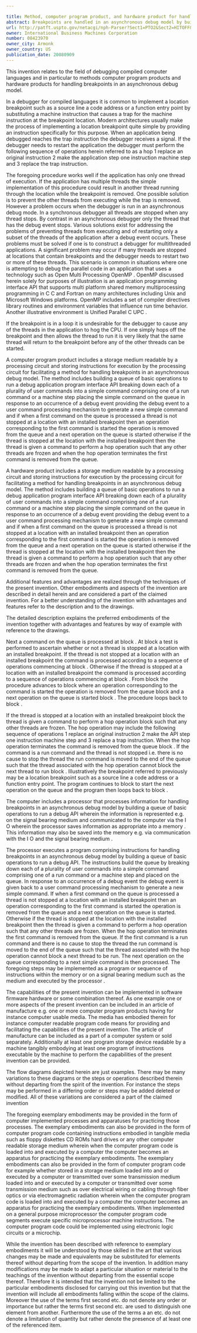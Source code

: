 ```yaml
---

title: Method, computer program product, and hardware product for handling breakpoints in an asynchronous debug model
abstract: Breakpoints are handled in an asynchronous debug model by building a queue of basic operations to run a debug application program interface (API). User commands are each broken down into a simple command and placed on the queue. In response to a debug event, a new simple command is generated. If, when a first command on the queue is processed, a thread is not stopped at a location with an installed breakpoint, an operation corresponding to the first command is started, the operation is removed from the queue, and a next operation is started. If the thread is stopped at the location with the breakpoint, the thread performs a hop. When the hop terminates, the first command is removed from the queue. If the first command is a run command, and there is no cause to stop the thread, the run command is moved to the end of the queue.
url: http://patft.uspto.gov/netacgi/nph-Parser?Sect1=PTO2&Sect2=HITOFF&p=1&u=%2Fnetahtml%2FPTO%2Fsearch-adv.htm&r=1&f=G&l=50&d=PALL&S1=08423970&OS=08423970&RS=08423970
owner: International Business Machines Corporation
number: 08423970
owner_city: Armonk
owner_country: US
publication_date: 20080909
---
```

This invention relates to the field of debugging compiled computer languages and in particular to methods computer program products and hardware products for handling breakpoints in an asynchronous debug model.

In a debugger for compiled languages it is common to implement a location breakpoint such as a source line a code address or a function entry point by substituting a machine instruction that causes a trap for the machine instruction at the breakpoint location. Modern architectures usually make the process of implementing a location breakpoint quite simple by providing an instruction specifically for this purpose. When an application being debugged reaches the trap instruction the debugger receives a signal. If the debugger needs to restart the application the debugger must perform the following sequence of operations herein referred to as a hop 1 replace an original instruction 2 make the application step one instruction machine step and 3 replace the trap instruction.

The foregoing procedure works well if the application has only one thread of execution. If the application has multiple threads the simple implementation of this procedure could result in another thread running through the location while the breakpoint is removed. One possible solution is to prevent the other threads from executing while the trap is removed. However a problem occurs when the debugger is run in an asynchronous debug mode. In a synchronous debugger all threads are stopped when any thread stops. By contrast in an asynchronous debugger only the thread that has the debug event stops. Various solutions exist for addressing the problems of preventing threads from executing and of restarting only a subset of the threads of the application after a debug event occurs. These problems must be solved if one is to construct a debugger for multithreaded applications. A significant problem may occur if many threads are stopped at locations that contain breakpoints and the debugger needs to restart two or more of these threads. This scenario is common in situations where one is attempting to debug the parallel code in an application that uses a technology such as Open Multi Processing OpenMP . OpenMP discussed herein solely for purposes of illustration is an application programming interface API that supports multi platform shared memory multiprocessing programming in C C and Fortran on many architectures including Unix and Microsoft Windows platforms. OpenMP includes a set of compiler directives library routines and environment variables that influence run time behavior. Another illustrative environment is Unified Parallel C UPC .

If the breakpoint is in a loop it is undesirable for the debugger to cause any of the threads in the application to hog the CPU. If one simply hops off the breakpoint and then allows the thread to run it is very likely that the same thread will return to the breakpoint before any of the other threads can be started.

A computer program product includes a storage medium readable by a processing circuit and storing instructions for execution by the processing circuit for facilitating a method for handling breakpoints in an asynchronous debug model. The method includes building a queue of basic operations to run a debug application program interface API breaking down each of a plurality of user commands into a simple command comprising one of a run command or a machine step placing the simple command on the queue in response to an occurrence of a debug event providing the debug event to a user command processing mechanism to generate a new simple command and if when a first command on the queue is processed a thread is not stopped at a location with an installed breakpoint then an operation corresponding to the first command is started the operation is removed from the queue and a next operation on the queue is started otherwise if the thread is stopped at the location with the installed breakpoint then the thread is given a command to perform a hop operation such that any other threads are frozen and when the hop operation terminates the first command is removed from the queue.

A hardware product includes a storage medium readable by a processing circuit and storing instructions for execution by the processing circuit for facilitating a method for handling breakpoints in an asynchronous debug model. The method includes building a queue of basic operations to run a debug application program interface API breaking down each of a plurality of user commands into a simple command comprising one of a run command or a machine step placing the simple command on the queue in response to an occurrence of a debug event providing the debug event to a user command processing mechanism to generate a new simple command and if when a first command on the queue is processed a thread is not stopped at a location with an installed breakpoint then an operation corresponding to the first command is started the operation is removed from the queue and a next operation on the queue is started otherwise if the thread is stopped at the location with the installed breakpoint then the thread is given a command to perform a hop operation such that any other threads are frozen and when the hop operation terminates the first command is removed from the queue.

Additional features and advantages are realized through the techniques of the present invention. Other embodiments and aspects of the invention are described in detail herein and are considered a part of the claimed invention. For a better understanding of the invention with advantages and features refer to the description and to the drawings.

The detailed description explains the preferred embodiments of the invention together with advantages and features by way of example with reference to the drawings.

Next a command on the queue is processed at block . At block a test is performed to ascertain whether or not a thread is stopped at a location with an installed breakpoint. If the thread is not stopped at a location with an installed breakpoint the command is processed according to a sequence of operations commencing at block . Otherwise if the thread is stopped at a location with an installed breakpoint the command is processed according to a sequence of operations commencing at block . From block the procedure advances to block where an operation corresponding to the command is started the operation is removed from the queue block and a next operation on the queue is started block . The procedure loops back to block .

If the thread is stopped at a location with an installed breakpoint block the thread is given a command to perform a hop operation block such that any other threads are frozen. The hop operation may include the following sequence of operations 1 replace an original instruction 2 make the API step one instruction machine step and 3 replace a trap instruction. When the hop operation terminates the command is removed from the queue block . If the command is a run command and the thread is not stopped i.e. there is no cause to stop the thread the run command is moved to the end of the queue such that the thread associated with the hop operation cannot block the next thread to run block . Illustratively the breakpoint referred to previously may be a location breakpoint such as a source line a code address or a function entry point. The program continues to block to start the next operation on the queue and the program then loops back to block .

The computer includes a processor that processes information for handling breakpoints in an asynchronous debug model by building a queue of basic operations to run a debug API wherein the information is represented e.g. on the signal bearing medium and communicated to the computer via the I O wherein the processor saves information as appropriate into a memory . This information may also be saved into the memory e.g. via communication with the I O and the signal bearing medium .

The processor executes a program comprising instructions for handling breakpoints in an asynchronous debug model by building a queue of basic operations to run a debug API. The instructions build the queue by breaking down each of a plurality of user commands into a simple command comprising one of a run command or a machine step and placed on the queue. In response to an occurrence of a debug event the debug event is given back to a user command processing mechanism to generate a new simple command. If when a first command on the queue is processed a thread is not stopped at a location with an installed breakpoint then an operation corresponding to the first command is started the operation is removed from the queue and a next operation on the queue is started. Otherwise if the thread is stopped at the location with the installed breakpoint then the thread is given a command to perform a hop operation such that any other threads are frozen. When the hop operation terminates the first command is removed from the queue. If the first command is a run command and there is no cause to stop the thread the run command is moved to the end of the queue such that the thread associated with the hop operation cannot block a next thread to be run. The next operation on the queue corresponding to a next simple command is then processed. The foregoing steps may be implemented as a program or sequence of instructions within the memory or on a signal bearing medium such as the medium and executed by the processor .

The capabilities of the present invention can be implemented in software firmware hardware or some combination thereof. As one example one or more aspects of the present invention can be included in an article of manufacture e.g. one or more computer program products having for instance computer usable media. The media has embodied therein for instance computer readable program code means for providing and facilitating the capabilities of the present invention. The article of manufacture can be included as a part of a computer system or sold separately. Additionally at least one program storage device readable by a machine tangibly embodying at least one program of instructions executable by the machine to perform the capabilities of the present invention can be provided.

The flow diagrams depicted herein are just examples. There may be many variations to these diagrams or the steps or operations described therein without departing from the spirit of the invention. For instance the steps may be performed in a differing order or steps may be added deleted or modified. All of these variations are considered a part of the claimed invention

The foregoing exemplary embodiments may be provided in the form of computer implemented processes and apparatuses for practicing those processes. The exemplary embodiments can also be provided in the form of computer program code containing instructions embodied in tangible media such as floppy diskettes CD ROMs hard drives or any other computer readable storage medium wherein when the computer program code is loaded into and executed by a computer the computer becomes an apparatus for practicing the exemplary embodiments. The exemplary embodiments can also be provided in the form of computer program code for example whether stored in a storage medium loaded into and or executed by a computer or transmitted over some transmission medium loaded into and or executed by a computer or transmitted over some transmission medium such as over electrical wiring or cabling through fiber optics or via electromagnetic radiation wherein when the computer program code is loaded into and executed by a computer the computer becomes an apparatus for practicing the exemplary embodiments. When implemented on a general purpose microprocessor the computer program code segments execute specific microprocessor machine instructions. The computer program code could be implemented using electronic logic circuits or a microchip.

While the invention has been described with reference to exemplary embodiments it will be understood by those skilled in the art that various changes may be made and equivalents may be substituted for elements thereof without departing from the scope of the invention. In addition many modifications may be made to adapt a particular situation or material to the teachings of the invention without departing from the essential scope thereof. Therefore it is intended that the invention not be limited to the particular embodiments disclosed for carrying out this invention but that the invention will include all embodiments falling within the scope of the claims. Moreover the use of the terms first second etc. do not denote any order or importance but rather the terms first second etc. are used to distinguish one element from another. Furthermore the use of the terms a an etc. do not denote a limitation of quantity but rather denote the presence of at least one of the referenced item.

